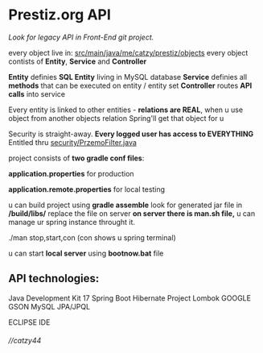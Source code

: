 # **Prestiz.org API**

*Look for legacy API in Front-End git project.*


every object live in:
[src/main/java/me/catzy/prestiz/objects](https://github.com/Catzy44/prestiz.org/tree/master/src/main/java/me/catzy/prestiz/objects "https://github.com/Catzy44/prestiz.org/tree/master/src/main/java/me/catzy/prestiz/objects")
every object contists of **Entity**, **Service** and **Controller**

**Entity** definies **SQL Entity** living in MySQL database
**Service** definies all **methods** that can be executed on entity / entity set
**Controller** routes **API calls** into service

Every entity is linked to other entities - **relations are REAL**, when u use object from another objects relation Spring'll get that object for u

Security is straight-away.
**Every logged user has access to EVERYTHING**
Entitled thru [security/PrzemoFilter.java](https://github.com/Catzy44/prestiz.org/blob/master/src/main/java/me/catzy/prestiz/security/PrzemoFilter.java "security/PrzemoFilter.java")

project consists of **two gradle conf files**:

**application.properties**
for production

**application.remote.properties**
for local testing

u can build project using
**gradle assemble**
look for generated jar file in **/build/libs/**
replace the file on server
**on server there is man.sh file,**
u can manage ur spring instance throught it.

./man stop,start,con
(con shows u spring terminal)

u can start **local server** using
**bootnow.bat** file

## **API technologies:**

Java Development Kit 17
Spring Boot
Hibernate
Project Lombok
GOOGLE GSON 
MySQL
JPA/JPQL

ECLIPSE IDE


###### //catzy44
